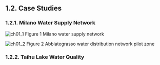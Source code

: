## 1.2. Case Studies

### 1.2.1. Milano Water Supply Network

![ch01_1](https://raw.githubusercontent.com/quanpan302/phd/master/thesis/ch01/fig/IW_Milano_full_network.png)
Figure 1 Milano water supply network

![ch01_2](https://raw.githubusercontent.com/quanpan302/phd/master/thesis/ch01/fig/IW_Abb_network.png)
Figure 2 Abbiategrasso water distribution network pilot zone

### 1.2.2. Taihu Lake Water Quality
